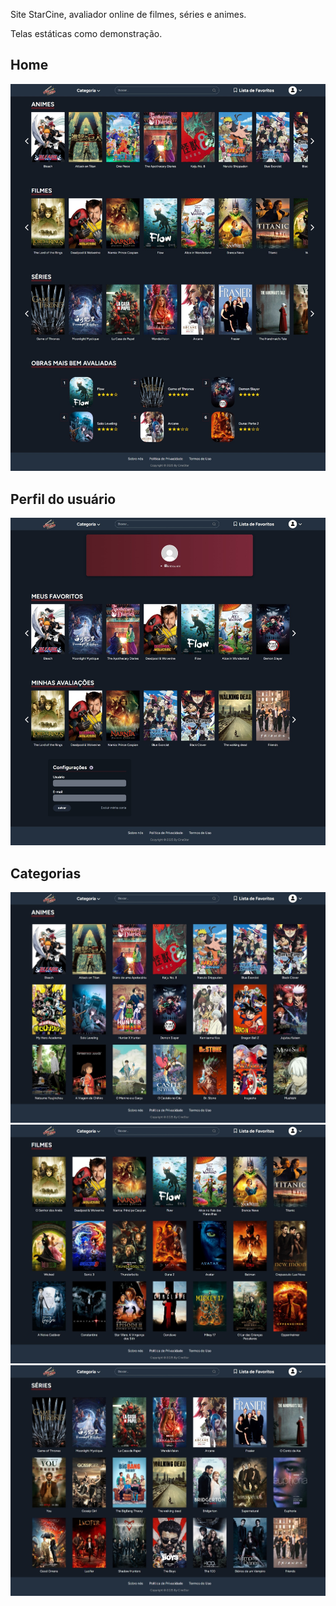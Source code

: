 Site StarCine, avaliador online de filmes, séries e animes.

Telas estáticas como demonstração.

## Home
![image](src/assets/Tela_Home.png)

## Perfil do usuário
![image](src/assets/Tela_Perfil.png)

## Categorias 
![image](src/assets/Tela_Anime.png)
![image](src/assets/Tela_Filme.png)
![image](src/assets/Tela_Serie.png)
